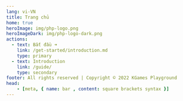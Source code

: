 ```yaml
---
lang: vi-VN
title: Trang chủ
home: true
heroImage: img/php-logo.png
heroImageDark: img/php-logo-dark.png
actions:
  - text: Bắt đầu ➜ 
    link: /get-started/introduction.md
    type: primary
  - text: Introduction
    link: /guide/
    type: secondary
footer: All rights reserved | Copyright © 2022 KGames Playground
head:
    - [meta, { name: bar , content: square brackets syntax }]
---
```

